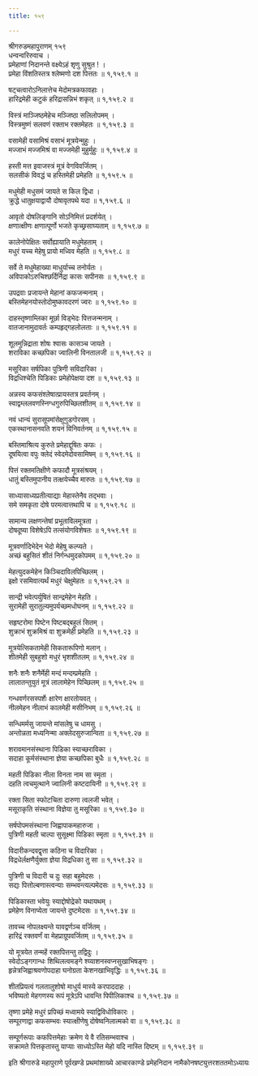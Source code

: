 ```yaml
---
title: १५९

---
```

श्रीगरुडमहापुराणम् १५९  
धन्वन्वरिरुवाच ।  
प्रमेहाणां निदानन्ते वक्ष्येऽहं शृणु सुश्रुत ! ।  
प्रमेहा विंशतिस्तत्र श्लेष्मणो दश पित्ततः ॥ १,१५९.१ ॥  
  
षट्चत्वारोऽनिलात्तेच मेदोमत्रकफावहाः ।  
हारिद्रमेही कटुकं हरिद्रासन्निभं शकृत् ॥ १,१५९.२ ॥  
  
विस्त्रं माञ्जिष्ठमेहेच मञ्जिष्ठा सलिलोपमम् ।  
विस्त्रमुष्णं सलवणं रक्ताभ रक्तमेहतः ॥ १,१५९.३ ॥  
  
वसामेही वसामिश्रं वसाभं मूत्रयेन्मुहुः ।  
मज्जाभं मज्जमिश्रं वा मज्जमेही मुहुर्मुहुः ॥ १,१५९.४ ॥  
  
हस्ती मत्त इवाजस्त्रं मूत्रं वेगविवर्जितम् ।  
सलसीकं विवद्धं च हस्तिमेही प्रमेहति ॥ १,१५९.५ ॥  
  
मधुमेही मधुसमं जायते स किल द्विधा ।  
क्रुद्धे धातुक्षयाद्वायौ दोषावृतपथे यदा ॥ १,१५९.६ ॥  
  
आवृतो दोषलिङ्गानि सोऽनिमित्तं प्रदर्शयेत् ।  
क्षणात्क्षीणः क्षणात्पूर्णो भजते कृच्छ्रसाघ्यताम् ॥ १,१५९.७ ॥  
  
कालेनोपेक्षितः सर्वोह्यायाति मधुमेहताम् ।  
मधुरं यच्च मेहेषु प्रायो मध्विव मेहति ॥ १,१५९.८ ॥  
  
सर्वे ते मधुमेहाख्या माधुर्याच्च तनोर्यतः ।  
अविपाकोऽरुचिश्छर्दिर्निद्रा कासः सपीनसः ॥ १,१५९.९ ॥  
  
उपद्रवाः प्रजायन्ते मेहानां कफजन्मनाम् ।  
बस्तिमेहनयोस्तोदोमुष्कावदरणं ज्वरः ॥ १,१५९.१० ॥  
  
दाहस्तृष्णाम्लिका मूर्छा विड्भेदः पित्तजन्मनाम् ।  
वातजानामुदावर्तः कम्पहृद्गहलोलताः ॥ १,१५९.११ ॥  
  
शूलमुन्निद्राता शोषः श्वासः कासञ्च जायते ।  
शराविका कच्छपिका ज्वालिनी विनतालजी ॥ १,१५९.१२ ॥  
  
मसूरिका सर्षपिका पुत्रिणी सविदारिका ।  
विद्रधिश्चेति पिडिकाः प्रमेहोपेक्षया दश ॥ १,१५९.१३ ॥  
  
अन्नस्य कफसंश्लेषात्प्रायस्तत्र प्रवर्तनम् ।  
स्वाद्वम्ललवणस्निग्धगुरुपिच्छिलशीतम् ॥ १,१५९.१४ ॥  
  
नवं धान्यं सुरासूपमांसेक्षुगुडगोरसम् ।  
एकस्थानासनवति शयनं विनिवर्तनम् ॥ १,१५९.१५ ॥  
  
बस्तिमाश्रित्य कुरुते प्रमेहाद्दूषितः कफः ।  
दूषयित्वा वपुः क्लेदं स्वेदमेदोवसामिषम् ॥ १,१५९.१६ ॥  
  
पित्तं रक्तमतिक्षीणे कफादौ मूत्रसंश्रयम् ।  
धातुं बस्तिमुपानीय तत्क्षयेच्चैव मारुतः ॥ १,१५९.१७ ॥  
  
साध्यासाध्यप्रतीत्याद्याः मेहास्तेनैव तद्भवाः ।  
समे समकृता दोषे परमत्वात्तथापि च ॥ १,१५९.१८ ॥  
  
सामान्य लक्षणन्तेषां प्रभूताविलमूत्रता ।  
दोषदूष्या विशेषेऽपि तत्संयोगविशेषतः ॥ १,१५९.१९ ॥  
  
मूत्रवर्णादिभेदेन भेदो मेहेषु कल्प्यते ।  
अच्छं बहुसितं शीतं निर्गन्धमुदकोपमम् ॥ १,१५९.२० ॥  
  
मेहत्युदकमेहेन किञ्चिदाविलपिच्छिलम् ।  
इक्षो रसमिवात्यर्थं मधुरं चेक्षुमेहतः ॥ १,१५९.२१ ॥  
  
सान्द्री भवेत्पर्युषितं सान्द्रमेहेन मेहति ।  
सुरामेही सुरातुल्यमुपर्यच्छमधोघनम् ॥ १,१५९.२२ ॥  
  
सहृष्टरोमा पिष्टेन पिष्टबद्बहुलं सितम् ।  
शुक्राभं शुक्रमिश्रं वा शुक्रमेही प्रमेहति ॥ १,१५९.२३ ॥  
  
मूत्रयेत्सिकतामेही सिकतारूपिणो मलान् ।  
शीतमेही सुबहुशो मधुरं भृशशीतलम् ॥ १,१५९.२४ ॥  
  
शनैः शनैः शनैर्मेही मन्दं मन्दम्प्रमेहति ।  
लालातन्तुयुतं मूत्रं लालामेहेन पिच्छिलम् ॥ १,१५९.२५ ॥  
  
गन्धवर्णरसस्पर्शेः क्षारेण क्षारतोयवत् ।  
नीलमेहन नीलाभं कालमेही मसीनिभम् ॥ १,१५९.२६ ॥  
  
सन्धिमर्मसु जायन्ते मांसलेषु च धामसु ।  
अन्तोन्नता मध्यनिन्मा अक्लेदसुरुजान्विता ॥ १,१५९.२७ ॥  
  
शरावमानसंस्थाना पिडिका स्याच्छराविका ।  
सदाहा कूर्मसंस्थाना ज्ञेया कच्छपिका बुधैः ॥ १,१५९.२८ ॥  
  
महती पिडिका नीला विनता नाम सा स्मृता ।  
दहति त्वचमुत्थाने ज्वालिनी कष्टदायिनी ॥ १,१५९.२९ ॥  
  
रक्ता सिता स्फोटचिता दारुणा त्वलजी भवेत् ।  
मसूराकृति संस्थाना विज्ञेया तु मसूरिका ॥ १,१५९.३० ॥  
  
सर्षपोपमसंस्थाना जिह्वापाकमहारुजा ।  
पुत्रिणी महती चाल्पा सुसूक्ष्मा पिडिका स्मृता ॥ १,१५९.३१ ॥  
  
विदारीकन्दवद्वृत्ता कठिना च विदारिका ।  
विद्रधेर्लक्षणैर्युक्ता ज्ञेया विद्रधिका तु सा ॥ १,१५९.३२ ॥  
  
पुत्रिणी च विदारी च दुः सहा बहुमेदसः ।  
सद्यः पित्तोल्बणास्त्वन्याः सम्भवन्त्यल्पमेदसः ॥ १,१५९.३३ ॥  
  
पिडिकास्ता भवेयुः स्याद्दोषोद्रेको यथायथम् ।  
प्रमेहेण विनाप्येता जायन्ते दुष्टमेदसः ॥ १,१५९.३४ ॥  
  
तावच्च नोपलक्ष्यन्ते यावद्वर्णञ्च वर्जितम् ।  
हारिद्रं रक्तवर्णं वा मेहप्राग्रूपवर्जितम् ॥ १,१५९.३५ ॥  
  
यो मूत्रयेत तन्महें रक्तपित्तन्तु तद्विदुः ।  
स्वेदोऽङ्गगान्धः शिथिलत्वमङ्गे श्य्याशनस्वप्नसुखाभिषङ्गः ।  
हृन्नेत्रजिह्वाश्रवणोपदाहा घनोग्रता केशनखाभिवृद्धिः ॥ १,१५९.३६ ॥  
  
शीतप्रियत्वं गलतालुशोषो माधुर्य मास्ये करपाददाहः ।  
भविष्यतो मेहगणस्य रूपं मूत्रेऽपि धावन्ति पिपीलिकाश्च ॥ १,१५९.३७ ॥  
  
तृष्णा प्रमेहे मधुरं प्रपिच्छं मध्वामये स्याद्विविधोविकारः ।  
सम्पूरणाद्वा कफसम्भवः स्यात्क्षीणेषु दोषेष्वनिलात्मको वा ॥ १,१५९.३८ ॥  
  
सम्पूर्णरूपाः कफपित्तमेहाः क्रमेण ये वै रतिसम्भवाश्च ।  
सक्रामते पित्तकृतास्तु याप्याः साध्योऽस्ति मेहो यदि नास्ति दिष्टम् ॥ १,१५९.३९ ॥  
  
इति श्रीगारुडे महापुराणे पूर्वखण्डे प्रथमांशाख्ये आचारकाण्डे प्रमेहनिदान नामैकोनषष्ट्युत्तरशततमोऽध्यायः